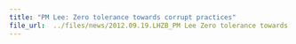 ```yaml
---
title: "PM Lee: Zero tolerance towards corrupt practices"
file_url:  ../files/news/2012.09.19.LHZB_PM Lee Zero tolerance towards corrupt practices 李总理： 绝不姑息贪污行径.pdf
---
```

